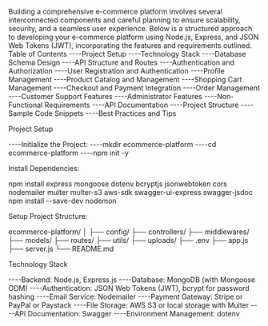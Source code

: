 Building a comprehensive e-commerce platform involves several interconnected components and careful planning to ensure scalability, security, and a seamless user experience. Below is a structured approach to developing your e-commerce platform using Node.js, Express, and JSON Web Tokens (JWT), incorporating the features and requirements outlined.
Table of Contents
----Project Setup
----Technology Stack
----Database Schema Design
----API Structure and Routes
----Authentication and Authorization
----User Registration and Authentication
----Profile Management
----Product Catalog and Management
----Shopping Cart Management
----Checkout and Payment Integration
----Order Management
----Customer Support Features
----Administrator Features
----Non-Functional Requirements
----API Documentation
----Project Structure
----Sample Code Snippets
----Best Practices and Tips

Project Setup

----Initialize the Project:
----mkdir ecommerce-platform
----cd ecommerce-platform
----npm init -y



Install Dependencies:

npm install express mongoose dotenv bcryptjs jsonwebtoken cors nodemailer multer multer-s3 aws-sdk swagger-ui-express swagger-jsdoc
npm install --save-dev nodemon

Setup Project Structure:

ecommerce-platform/
│
├── config/
├── controllers/
├── middlewares/
├── models/
├── routes/
├── utils/
├── uploads/
├── .env
├── app.js
├── server.js
└── README.md

Technology Stack

----Backend: Node.js, Express.js
----Database: MongoDB (with Mongoose ODM)
----Authentication: JSON Web Tokens (JWT), bcrypt for password hashing
----Email Service: Nodemailer
----Payment Gateway: Stripe or PayPal or Paystack
----File Storage: AWS S3 or local storage with Multer
----API Documentation: Swagger
----Environment Management: dotenv
